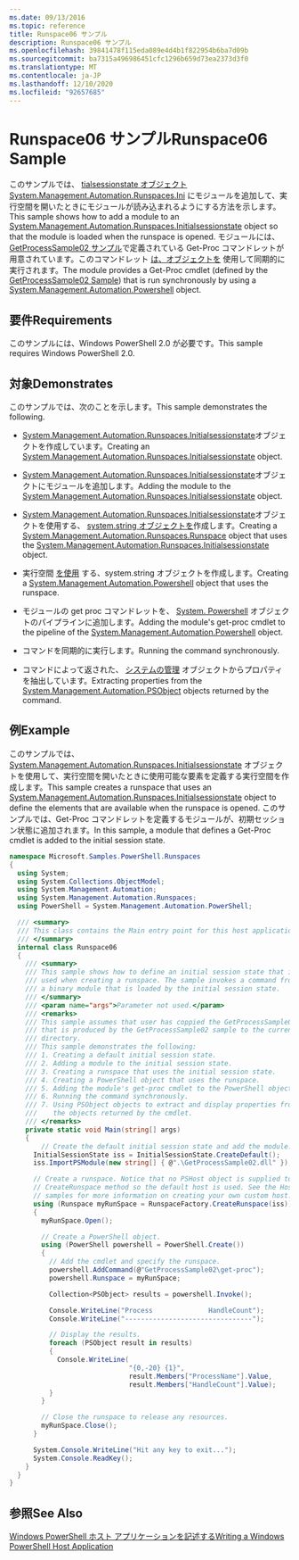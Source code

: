 ```yaml
---
ms.date: 09/13/2016
ms.topic: reference
title: Runspace06 サンプル
description: Runspace06 サンプル
ms.openlocfilehash: 39841478f115eda089e4d4b1f822954b6ba7d09b
ms.sourcegitcommit: ba7315a496986451cfc1296b659d73ea2373d3f0
ms.translationtype: MT
ms.contentlocale: ja-JP
ms.lasthandoff: 12/10/2020
ms.locfileid: "92657685"
---
```

# <a name="runspace06-sample"></a><span data-ttu-id="01a8b-103">Runspace06 サンプル</span><span class="sxs-lookup"><span data-stu-id="01a8b-103">Runspace06 Sample</span></span>

<span data-ttu-id="01a8b-104">このサンプルでは、 [ tialsessionstate オブジェクトSystem.Management.Automation.Runspaces.Ini](/dotnet/api/System.Management.Automation.Runspaces.InitialSessionState) にモジュールを追加して、実行空間を開いたときにモジュールが読み込まれるようにする方法を示します。</span><span class="sxs-lookup"><span data-stu-id="01a8b-104">This sample shows how to add a module to an [System.Management.Automation.Runspaces.Initialsessionstate](/dotnet/api/System.Management.Automation.Runspaces.InitialSessionState) object so that the module is loaded when the runspace is opened.</span></span> <span data-ttu-id="01a8b-105">モジュールには、 [GetProcessSample02 サンプル](../cmdlet/getprocesssample02-sample.md)で定義されている Get-Proc コマンドレットが用意されています。このコマンドレット [は、オブジェクトを](/dotnet/api/system.management.automation.powershell) 使用して同期的に実行されます。</span><span class="sxs-lookup"><span data-stu-id="01a8b-105">The module provides a Get-Proc cmdlet (defined by the [GetProcessSample02 Sample](../cmdlet/getprocesssample02-sample.md)) that is run synchronously by using a [System.Management.Automation.Powershell](/dotnet/api/system.management.automation.powershell) object.</span></span>

## <a name="requirements"></a><span data-ttu-id="01a8b-106">要件</span><span class="sxs-lookup"><span data-stu-id="01a8b-106">Requirements</span></span>

<span data-ttu-id="01a8b-107">このサンプルには、Windows PowerShell 2.0 が必要です。</span><span class="sxs-lookup"><span data-stu-id="01a8b-107">This sample requires Windows PowerShell 2.0.</span></span>

## <a name="demonstrates"></a><span data-ttu-id="01a8b-108">対象</span><span class="sxs-lookup"><span data-stu-id="01a8b-108">Demonstrates</span></span>

<span data-ttu-id="01a8b-109">このサンプルでは、次のことを示します。</span><span class="sxs-lookup"><span data-stu-id="01a8b-109">This sample demonstrates the following.</span></span>

- <span data-ttu-id="01a8b-110">[System.Management.Automation.Runspaces.Initialsessionstate](/dotnet/api/System.Management.Automation.Runspaces.InitialSessionState)オブジェクトを作成しています。</span><span class="sxs-lookup"><span data-stu-id="01a8b-110">Creating an [System.Management.Automation.Runspaces.Initialsessionstate](/dotnet/api/System.Management.Automation.Runspaces.InitialSessionState) object.</span></span>

- <span data-ttu-id="01a8b-111">[System.Management.Automation.Runspaces.Initialsessionstate](/dotnet/api/System.Management.Automation.Runspaces.InitialSessionState)オブジェクトにモジュールを追加します。</span><span class="sxs-lookup"><span data-stu-id="01a8b-111">Adding the module to the [System.Management.Automation.Runspaces.Initialsessionstate](/dotnet/api/System.Management.Automation.Runspaces.InitialSessionState) object.</span></span>

- <span data-ttu-id="01a8b-112">[System.Management.Automation.Runspaces.Initialsessionstate](/dotnet/api/System.Management.Automation.Runspaces.InitialSessionState)オブジェクトを使用する、 [system.string オブジェクトを](/dotnet/api/System.Management.Automation.Runspaces.Runspace)作成します。</span><span class="sxs-lookup"><span data-stu-id="01a8b-112">Creating a [System.Management.Automation.Runspaces.Runspace](/dotnet/api/System.Management.Automation.Runspaces.Runspace) object that uses the [System.Management.Automation.Runspaces.Initialsessionstate](/dotnet/api/System.Management.Automation.Runspaces.InitialSessionState) object.</span></span>

- <span data-ttu-id="01a8b-113">実行空間 [を使用](/dotnet/api/system.management.automation.powershell) する、system.string オブジェクトを作成します。</span><span class="sxs-lookup"><span data-stu-id="01a8b-113">Creating a [System.Management.Automation.Powershell](/dotnet/api/system.management.automation.powershell) object that uses the runspace.</span></span>

- <span data-ttu-id="01a8b-114">モジュールの get proc コマンドレットを、 [System. Powershell](/dotnet/api/system.management.automation.powershell) オブジェクトのパイプラインに追加します。</span><span class="sxs-lookup"><span data-stu-id="01a8b-114">Adding the module's get-proc cmdlet to the pipeline of the [System.Management.Automation.Powershell](/dotnet/api/system.management.automation.powershell) object.</span></span>

- <span data-ttu-id="01a8b-115">コマンドを同期的に実行します。</span><span class="sxs-lookup"><span data-stu-id="01a8b-115">Running the command synchronously.</span></span>

- <span data-ttu-id="01a8b-116">コマンドによって返された、 [システムの管理](/dotnet/api/System.Management.Automation.PSObject) オブジェクトからプロパティを抽出しています。</span><span class="sxs-lookup"><span data-stu-id="01a8b-116">Extracting properties from the [System.Management.Automation.PSObject](/dotnet/api/System.Management.Automation.PSObject) objects returned by the command.</span></span>

## <a name="example"></a><span data-ttu-id="01a8b-117">例</span><span class="sxs-lookup"><span data-stu-id="01a8b-117">Example</span></span>

<span data-ttu-id="01a8b-118">このサンプルでは、 [System.Management.Automation.Runspaces.Initialsessionstate](/dotnet/api/System.Management.Automation.Runspaces.InitialSessionState) オブジェクトを使用して、実行空間を開いたときに使用可能な要素を定義する実行空間を作成します。</span><span class="sxs-lookup"><span data-stu-id="01a8b-118">This sample creates a runspace that uses an [System.Management.Automation.Runspaces.Initialsessionstate](/dotnet/api/System.Management.Automation.Runspaces.InitialSessionState) object to define the elements that are available when the runspace is opened.</span></span> <span data-ttu-id="01a8b-119">このサンプルでは、Get-Proc コマンドレットを定義するモジュールが、初期セッション状態に追加されます。</span><span class="sxs-lookup"><span data-stu-id="01a8b-119">In this sample, a module that defines a Get-Proc cmdlet is added to the initial session state.</span></span>

```csharp
namespace Microsoft.Samples.PowerShell.Runspaces
{
  using System;
  using System.Collections.ObjectModel;
  using System.Management.Automation;
  using System.Management.Automation.Runspaces;
  using PowerShell = System.Management.Automation.PowerShell;

  /// <summary>
  /// This class contains the Main entry point for this host application.
  /// </summary>
  internal class Runspace06
  {
    /// <summary>
    /// This sample shows how to define an initial session state that is
    /// used when creating a runspace. The sample invokes a command from
    /// a binary module that is loaded by the initial session state.
    /// </summary>
    /// <param name="args">Parameter not used.</param>
    /// <remarks>
    /// This sample assumes that user has coppied the GetProcessSample02.dll
    /// that is produced by the GetProcessSample02 sample to the current
    /// directory.
    /// This sample demonstrates the following:
    /// 1. Creating a default initial session state.
    /// 2. Adding a module to the initial session state.
    /// 3. Creating a runspace that uses the initial session state.
    /// 4. Creating a PowerShell object that uses the runspace.
    /// 5. Adding the module's get-proc cmdlet to the PowerShell object.
    /// 6. Running the command synchronously.
    /// 7. Using PSObject objects to extract and display properties from
    ///    the objects returned by the cmdlet.
    /// </remarks>
    private static void Main(string[] args)
    {
        // Create the default initial session state and add the module.
      InitialSessionState iss = InitialSessionState.CreateDefault();
      iss.ImportPSModule(new string[] { @".\GetProcessSample02.dll" });

      // Create a runspace. Notice that no PSHost object is supplied to the
      // CreateRunspace method so the default host is used. See the Host
      // samples for more information on creating your own custom host.
      using (Runspace myRunSpace = RunspaceFactory.CreateRunspace(iss))
      {
        myRunSpace.Open();

        // Create a PowerShell object.
        using (PowerShell powershell = PowerShell.Create())
        {
          // Add the cmdlet and specify the runspace.
          powershell.AddCommand(@"GetProcessSample02\get-proc");
          powershell.Runspace = myRunSpace;

          Collection<PSObject> results = powershell.Invoke();

          Console.WriteLine("Process              HandleCount");
          Console.WriteLine("--------------------------------");

          // Display the results.
          foreach (PSObject result in results)
          {
            Console.WriteLine(
                              "{0,-20} {1}",
                              result.Members["ProcessName"].Value,
                              result.Members["HandleCount"].Value);
          }
        }

        // Close the runspace to release any resources.
        myRunSpace.Close();
      }

      System.Console.WriteLine("Hit any key to exit...");
      System.Console.ReadKey();
    }
  }
}
```

## <a name="see-also"></a><span data-ttu-id="01a8b-120">参照</span><span class="sxs-lookup"><span data-stu-id="01a8b-120">See Also</span></span>

[<span data-ttu-id="01a8b-121">Windows PowerShell ホスト アプリケーションを記述する</span><span class="sxs-lookup"><span data-stu-id="01a8b-121">Writing a Windows PowerShell Host Application</span></span>](./writing-a-windows-powershell-host-application.md)
